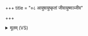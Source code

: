 +++
title = "०८ आयुषायुष्कृतां जीवायुष्माञ्जीव"

+++
<details><summary>मूलम् (VS)</summary>

आयु॑षायु॒ष्कृतां॑ जी॒वायु॑ष्माञ्जीव॒ मा मृ॑थाः। प्रा॒णेना॑त्म॒न्वतां॑ जीव मा मृ॒त्योरुद॑गा॒ वश॑म् ॥
</details>